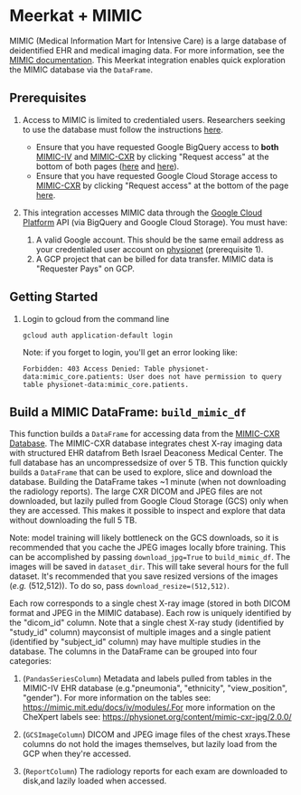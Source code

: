 # Meerkat + MIMIC

MIMIC (Medical Information Mart for Intensive Care) is a large database of deidentified EHR and medical imaging data. For more information, see the [MIMIC documentation](https://mimic.mit.edu/docs/about/). This Meerkat integration enables quick exploration the MIMIC database via the `DataFrame`. 

## Prerequisites

1. Access to MIMIC is limited to credentialed users. Researchers seeking to use the database must follow the instructions [here](https://mimic.mit.edu/docs/gettingstarted/).
    - Ensure that you have requested Google BigQuery access to **both** [MIMIC-IV](https://physionet.org/content/mimiciv/1.0/) and [MIMIC-CXR](https://physionet.org/content/mimic-cxr/2.0.0/) by clicking "Request access" at the bottom of both pages ([here](https://physionet.org/content/mimiciv/1.0/) and [here](https://physionet.org/content/mimic-cxr/2.0.0/)).
    - Ensure that you have requested Google Cloud Storage access to [MIMIC-CXR](https://physionet.org/content/mimic-cxr/2.0.0/) by clicking "Request access" at the bottom of the page [here](https://physionet.org/content/mimic-cxr/2.0.0/).

2. This integration accesses MIMIC data through the [Google Cloud Platform](https://cloud.google.com/gcp) API (via BigQuery and Google Cloud Storage). You must have:

    1. A valid Google account. This should be the same email address as your credentialed user account on [physionet](https://physionet.org/content/mimic-cxr/2.0.0/) (prerequisite 1). 
    2. A GCP project that can be billed for data transfer. MIMIC data is "Requester Pays" on GCP. 


## Getting Started

1. Login to gcloud from the command line
    ```
    gcloud auth application-default login
    ```
    Note: if you forget to login, you'll get an error looking like: 

    ```
    Forbidden: 403 Access Denied: Table physionet-data:mimic_core.patients: User does not have permission to query table physionet-data:mimic_core.patients.
    ```

## Build a MIMIC DataFrame: `build_mimic_df`
This function builds a `DataFrame` for accessing data from the [MIMIC-CXR Database](https://physionet.org/content/mimic-cxr/2.0.0/). The MIMIC-CXR database integrates chest X-ray imaging data with structured EHR datafrom Beth Israel Deaconess Medical Center. The full database has an uncompressedsize of over 5 TB. This function quickly builds a `DataFrame` that can be used to explore, slice and download the database. Building the DataFrame takes ~1 minute (when not downloading the radiology reports). The large CXR DICOM and JPEG files are not downloaded, but lazily pulled from Google Cloud Storage (GCS) only when they are accessed. This makes it possible to inspect and explore that data without downloading the full 5 TB. 

Note: model training will likely bottleneck on the GCS downloads, so it is recommended that you cache the JPEG images locally bfore training. This can be accomplished by passing `download_jpg=True` to `build_mimic_df`. The images will be saved in `dataset_dir`. This will take several hours for the full dataset. It's recommended that you save resized versions of the images (_e.g._ (512,512)). To do so, pass `download_resize=(512,512)`. 

Each row corresponds to a single chest X-ray image (stored in both DICOM format and JPEG in the MIMIC database). Each row is uniquely identified by the "dicom_id" column. Note that a single chest X-ray study (identified by "study_id" column) mayconsist of multiple images and a single patient (identified by "subject_id" column) may have multiple studies in the database. The columns in the DataFrame can be grouped into four categories:
    
1. (`PandasSeriesColumn`) Metadata and labels pulled from tables in the MIMIC-IV EHR database (e.g."pneumonia", "ethnicity", "view_position", "gender"). For more information on the tables see: https://mimic.mit.edu/docs/iv/modules/.For more information on the CheXpert labels see: https://physionet.org/content/mimic-cxr-jpg/2.0.0/
    
2. (`GCSImageColumn`) DICOM and JPEG image files of the chest xrays.These columns do not hold the images themselves, but lazily load from the GCP when they're accessed. 
    
3. (`ReportColumn`) The radiology reports for each exam are downloaded to disk,and lazily loaded when accessed.

